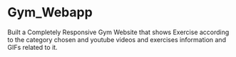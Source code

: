 # Gym_Webapp
Built a Completely Responsive Gym Website that shows Exercise according to the category chosen and youtube videos and exercises information and GIFs related to it.
